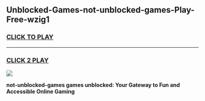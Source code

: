 
## Unblocked-Games-not-unblocked-games-Play-Free-wzig1
<h3>
<a href="https://premium76.site?title=not-unblocked-games&ref=15A">CLICK TO PLAY</a></h3>
<hr>

<h3>
<a href="https://premium76.site?title=not-unblocked-games&ref=15A">CLICK 2 PLAY</a>
  
</h3>

<a href="https://premium76.site?title=not-unblocked-games&ref=15A"><img src="https://clearcache.store/games.png"></a>


**not-unblocked-games games unblocked: Your Gateway to Fun and Accessible Online Gaming**
